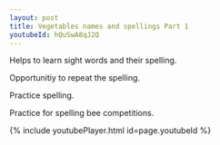 ```yaml
---
layout: post
title: Vegetables names and spellings Part 1
youtubeId: hQuSwA8qJ2Q
---
```

 
 
Helps to learn sight words and their spelling.

Opportunitiy to repeat the spelling. 

Practice spelling. 
 
Practice for spelling bee competitions. 
 
{% include youtubePlayer.html id=page.youtubeId %}
 
 
